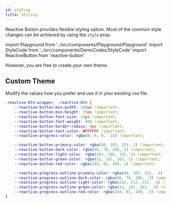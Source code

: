```yaml
---
id: styling
title: Styling
---
```


<span className="keyword">Reactive Button</span> provides flexible styling option. Most of the common style changes can be achieved by using the <code>style</code> prop.

import Playground from '../src/components/Playground/Playground'
import StyleCode from '../src/components/DemoCodes/StyleCode'
import ReactiveButton from 'reactive-button'

<div className="my-4">
    <Playground
        code={StyleCode}
        scope={{ReactiveButton}}
        style={{margin: '5px 0px'}}
    />
</div>

However, you are free to create your own theme.

## Custom Theme

Modify the values how you prefer and use it in your existing css file.

```css
.reactive-btn-wrapper, .reactive-btn {
	--reactive-button-min-width: 100px !important;
	--reactive-button-min-height: 35px !important;
	--reactive-button-font-size: 14px !important;
	--reactive-button-font-weight: 400 !important;
	--reactive-button-border-radius: 0px !important;
	--reactive-button-text-color: #FFFFFF !important;
	--reactive-progress-color: rgba(0, 0, 0, .15) !important;

	--reactive-button-primary-color: rgba(88, 103, 221, 1) !important;
	--reactive-button-dark-color: rgba(66, 78, 106, 1) !important;
	--reactive-button-light-color: rgba(183, 186, 191, 1) !important;
	--reactive-button-green-color: rgba(52, 191, 163, 1) !important;
	--reactive-button-red-color: rgba(244, 81, 108, 1) !important;

	--reactive-progress-outline-primary-color: rgba(88, 103, 221, .3) !important;
	--reactive-progress-outline-dark-color: rgba(66, 78, 106, .3) !important;
	--reactive-progress-outline-light-color: rgba(214, 212, 212, .3) !important;
	--reactive-progress-outline-green-color: rgba(52, 191, 163, .3) !important;
	--reactive-progress-outline-red-color: rgba(244, 81, 108, .3) !important;
}
```